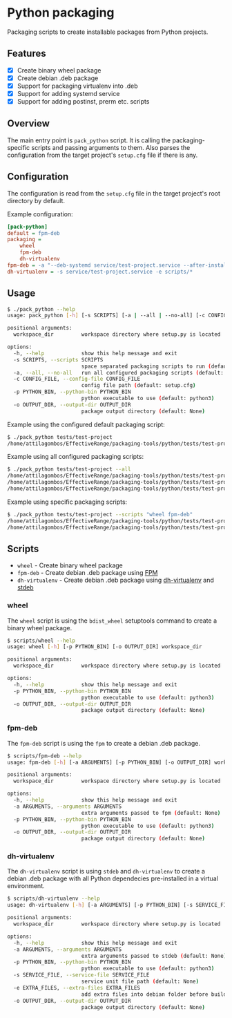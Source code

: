# Python packaging

Packaging scripts to create installable packages from Python projects.

## Features

- [x] Create binary wheel package
- [x] Create debian .deb package
- [x] Support for packaging virtualenv into .deb
- [x] Support for adding systemd service
- [x] Support for adding postinst, prerm etc. scripts

## Overview

The main entry point is `pack_python` script. It is calling the packaging-specific scripts and passing arguments to them.
Also parses the configuration from the target project's `setup.cfg` file if there is any.

## Configuration

The configuration is read from the `setup.cfg` file in the target project's root directory by default.

Example configuration:

```ini
[pack-python]
default = fpm-deb
packaging =
    wheel
    fpm-deb
    dh-virtualenv
fpm-deb = -a "--deb-systemd service/test-project.service --after-install scripts/test-project.postinst"
dh-virtualenv = -s service/test-project.service -e scripts/*
```

## Usage

```bash
$ ./pack_python --help
usage: pack_python [-h] [-s SCRIPTS] [-a | --all | --no-all] [-c CONFIG_FILE] [-p PYTHON_BIN] [-o OUTPUT_DIR] workspace_dir

positional arguments:
  workspace_dir         workspace directory where setup.py is located

options:
  -h, --help            show this help message and exit
  -s SCRIPTS, --scripts SCRIPTS
                        space separated packaging scripts to run (default: None)
  -a, --all, --no-all   run all configured packaging scripts (default: False)
  -c CONFIG_FILE, --config-file CONFIG_FILE
                        config file path (default: setup.cfg)
  -p PYTHON_BIN, --python-bin PYTHON_BIN
                        python executable to use (default: python3)
  -o OUTPUT_DIR, --output-dir OUTPUT_DIR
                        package output directory (default: None)
```

Example using the configured default packaging script:

```bash
$ ./pack_python tests/test-project
/home/attilagombos/EffectiveRange/packaging-tools/python/tests/test-project/dist/python3-test-project_1.0.0_all.deb
```

Example using all configured packaging scripts:

```bash
$ ./pack_python tests/test-project --all
/home/attilagombos/EffectiveRange/packaging-tools/python/tests/test-project/dist/test_project-1.0.0-py3-none-any.whl
/home/attilagombos/EffectiveRange/packaging-tools/python/tests/test-project/dist/python3-test-project_1.0.0_all.deb
/home/attilagombos/EffectiveRange/packaging-tools/python/tests/test-project/dist/test-project_1.0.0-1_all.deb
```

Example using specific packaging scripts:

```bash
$ ./pack_python tests/test-project --scripts "wheel fpm-deb"
/home/attilagombos/EffectiveRange/packaging-tools/python/tests/test-project/dist/test_project-1.0.0-py3-none-any.whl
/home/attilagombos/EffectiveRange/packaging-tools/python/tests/test-project/dist/python3-test-project_1.0.0_all.deb
```

## Scripts

- `wheel` - Create binary wheel package
- `fpm-deb` - Create debian .deb package using [FPM](https://fpm.readthedocs.io/en/latest/index.html)
- `dh-virtualenv` - Create debian .deb package using [dh-virtualenv](https://dh-virtualenv.readthedocs.io/en/latest/)
and [stdeb](https://github.com/astraw/stdeb)

### wheel

The `wheel` script is using the `bdist_wheel` setuptools command to create a binary wheel package.

```bash
$ scripts/wheel --help
usage: wheel [-h] [-p PYTHON_BIN] [-o OUTPUT_DIR] workspace_dir

positional arguments:
  workspace_dir         workspace directory where setup.py is located

options:
  -h, --help            show this help message and exit
  -p PYTHON_BIN, --python-bin PYTHON_BIN
                        python executable to use (default: python3)
  -o OUTPUT_DIR, --output-dir OUTPUT_DIR
                        package output directory (default: None)
```

### fpm-deb

The `fpm-deb` script is using the `fpm` to create a debian .deb package.

```bash
$ scripts/fpm-deb --help
usage: fpm-deb [-h] [-a ARGUMENTS] [-p PYTHON_BIN] [-o OUTPUT_DIR] workspace_dir

positional arguments:
  workspace_dir         workspace directory where setup.py is located

options:
  -h, --help            show this help message and exit
  -a ARGUMENTS, --arguments ARGUMENTS
                        extra arguments passed to fpm (default: None)
  -p PYTHON_BIN, --python-bin PYTHON_BIN
                        python executable to use (default: python3)
  -o OUTPUT_DIR, --output-dir OUTPUT_DIR
                        package output directory (default: None)
```

### dh-virtualenv

The `dh-virtualenv` script is using `stdeb` and `dh-virtualenv` to create a debian .deb package
with all Python dependecies pre-installed in a virtual environment.

```bash
$ scripts/dh-virtualenv --help
usage: dh-virtualenv [-h] [-a ARGUMENTS] [-p PYTHON_BIN] [-s SERVICE_FILE] [-e EXTRA_FILES] [-o OUTPUT_DIR] workspace_dir

positional arguments:
  workspace_dir         workspace directory where setup.py is located

options:
  -h, --help            show this help message and exit
  -a ARGUMENTS, --arguments ARGUMENTS
                        extra arguments passed to stdeb (default: None)
  -p PYTHON_BIN, --python-bin PYTHON_BIN
                        python executable to use (default: python3)
  -s SERVICE_FILE, --service-file SERVICE_FILE
                        service unit file path (default: None)
  -e EXTRA_FILES, --extra-files EXTRA_FILES
                        add extra files into debian folder before build (default: None)
  -o OUTPUT_DIR, --output-dir OUTPUT_DIR
                        package output directory (default: None)
```
